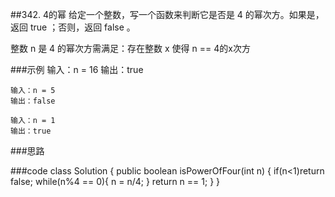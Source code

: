 ##342. 4的幂
给定一个整数，写一个函数来判断它是否是 4 的幂次方。如果是，返回 true ；否则，返回 false 。

整数 n 是 4 的幂次方需满足：存在整数 x 使得 n == 4的x次方

###示例
    输入：n = 16
    输出：true
    
    输入：n = 5
    输出：false
    
    输入：n = 1
    输出：true
###思路
    
###code
    class Solution {
        public boolean isPowerOfFour(int n) {
            if(n<1)return false;
            while(n%4 == 0){
                n = n/4;
            }
            return n == 1;
        }
    }